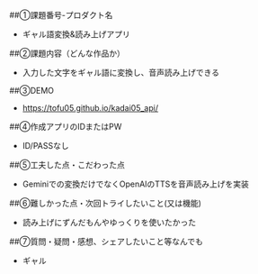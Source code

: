 ##①課題番号-プロダクト名
- ギャル語変換&読み上げアプリ

##②課題内容（どんな作品か）
- 入力した文字をギャル語に変換し、音声読み上げできる

##③DEMO
- https://tofu05.github.io/kadai05_api/

##④作成アプリのIDまたはPW
- ID/PASSなし

##⑤工夫した点・こだわった点
- Geminiでの変換だけでなくOpenAIのTTSを音声読み上げを実装

##⑥難しかった点・次回トライしたいこと(又は機能)
- 読み上げにずんだもんやゆっくりを使いたかった

##⑦質問・疑問・感想、シェアしたいこと等なんでも
- ギャル

